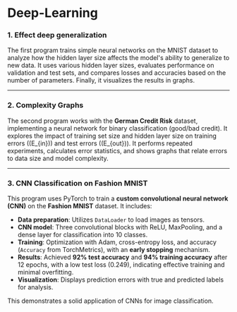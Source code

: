 # Deep-Learning

### 1. Effect deep generalization
The first program trains simple neural networks on the MNIST dataset to analyze how the hidden layer size affects the model's ability to generalize to new data. It uses various hidden layer sizes, evaluates performance on validation and test sets, and compares losses and accuracies based on the number of parameters. Finally, it visualizes the results in graphs.

---

### 2. Complexity Graphs
The second program works with the **German Credit Risk** dataset, implementing a neural network for binary classification (good/bad credit). It explores the impact of training set size and hidden layer size on training errors (\(E_{in}\)) and test errors (\(E_{out}\)). It performs repeated experiments, calculates error statistics, and shows graphs that relate errors to data size and model complexity.

---

### 3. CNN Classification on Fashion MNIST
This program uses PyTorch to train a **custom convolutional neural network (CNN)** on the **Fashion MNIST** dataset. It includes:

- **Data preparation**: Utilizes `DataLoader` to load images as tensors.
- **CNN model**: Three convolutional blocks with ReLU, MaxPooling, and a dense layer for classification into 10 classes.
- **Training**: Optimization with Adam, cross-entropy loss, and accuracy (`Accuracy` from TorchMetrics), with an **early stopping** mechanism.
- **Results**: Achieved **92% test accuracy** and **94% training accuracy** after 12 epochs, with a low test loss (0.249), indicating effective training and minimal overfitting.
- **Visualization**: Displays prediction errors with true and predicted labels for analysis.

This demonstrates a solid application of CNNs for image classification.

